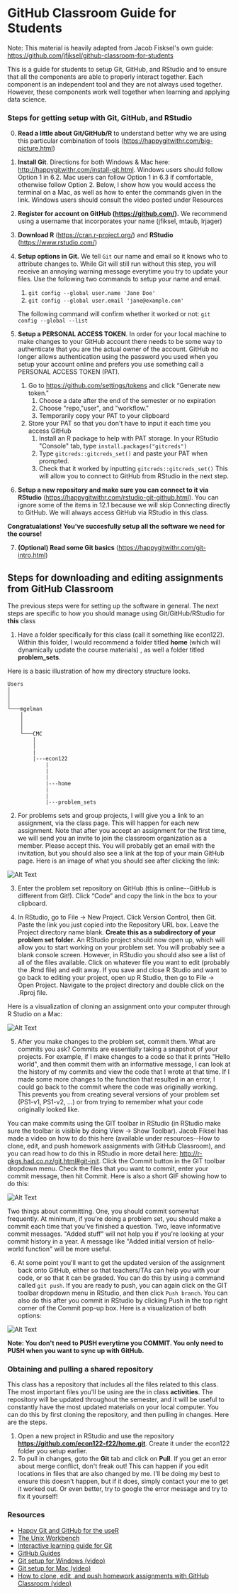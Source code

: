 # GitHub Classroom Guide for Students

Note: This material is heavily adapted from Jacob Fisksel's own guide: https://github.com/jfiksel/github-classroom-for-students

This is a guide for students to setup Git, GitHub, and RStudio and to ensure that all the components are able to properly interact together. Each component is an independent tool and they are not always used together. However, these components work well together when learning and applying data science. 

### Steps for getting setup with Git, GitHub, and RStudio
0. **Read a little about Git/GitHub/R** to understand better why we are using this particular combination of tools (https://happygitwithr.com/big-picture.html)
1. **Install Git**. Directions for both Windows & Mac here: http://happygitwithr.com/install-git.html. Windows users should follow Option 1 in 6.2. Mac users can follow Option 1 in 6.3 if comfortable, otherwise follow Option 2. Below, I show how you would access the terminal on a Mac, as well as how to enter the commands given in the link. Windows users should consult the video posted under Resources

2. **Register for account on GitHub (https://github.com/).** We recommend using a username that incorporates your name (jfiksel, mtaub, lrjager)

3. **Download R** (https://cran.r-project.org/) and **RStudio** (https://www.rstudio.com/)

4. **Setup options in Git.** We tell `Git` our name and email so it knows who to attribute changes to. While Git will still run without this step, you will receive an annoying warning message everytime you try to update your files. Use the following two commands to setup your name and email.

    1.  `git config --global user.name 'Jane Doe'`
    2.  `git config --global user.email 'jane@example.com'`

    The following command will confirm whether it worked or not: `git config --global --list`

5. **Setup a PERSONAL ACCESS TOKEN**. In order for your local machine to make changes to your GitHub account there needs to be some way to authenticate that you are the actual owner of the account. GitHub no longer allows authentication using the password you used when you setup your account online and prefers you use something call a PERSONAL ACCESS TOKEN (PAT). 
    1. Go to https://github.com/settings/tokens and click “Generate new token."
        1. Choose a date after the end of the semester or no expiration
        2. Choose "repo,"user", and "workflow." 
        3. Temporarily copy your PAT to your clipboard
    2. Store your PAT so that you don't have to input it each time you access GitHub
        1. Install an R package to help with PAT storage. In your RStudio "Console" tab, type `install.packages("gitcreds")`
        2. Type `gitcreds::gitcreds_set()` and paste your PAT when prompted. 
        3. Check that it worked by inputting `gitcreds::gitcreds_set()` This will allow you to connect to GitHub from RStudio in the next step.

6. **Setup a new repository and make sure you can connect to it via RStudio** (https://happygitwithr.com/rstudio-git-github.html). You can ignore some of the items in 12.1 because we will skip Connecting directly to GitHub. We will always access GitHub via RStudio in this class. 

**Congratualations! You've succesfully setup all the software we need for the course!**

7. **(Optional) Read some Git basics** (https://happygitwithr.com/git-intro.html)

## Steps for downloading and editing assignments from GitHub Classroom

The previous steps were for setting up the software in general. The next steps are specific to how you should manage using Git/GitHub/RStudio for **this** class

1. Have a folder specifically for this class (call it something like econ122). Within this folder, I would recommend a folder titled **home** (which will dynamically update the course materials) , as well a folder titled **problem_sets**.

Here is a basic illustration of how my directory structure looks.

```
Users
│
│
│
└───mgelman
    │
    │
    │
    └───CMC
        │
        │
        |
        |---econ122
            |
            |
            |
            |---home
            |
            |
            |---problem_sets

```

2.  For problems sets and group projects, I will give you a link to an assignment, via the class page. This will happen for each new assignment. Note that after you accept an assignment for the first time, we will send you an invite to join the classroom organization as a member. Please accept this. You will probably get an email with the invitation, but you should also see a link at the top of your main GitHub page. Here is an image of what you should see after clicking the link:

![Alt Text](img/accept-assignment.png)

3. Enter the problem set repository on GitHub (this is online--GitHub is different from Git!). Click “Code” and copy the link in the box to your clipboard.

4.  In RStudio, go to File -> New Project. Click Version Control, then Git. Paste the link you just copied into the Repository URL box. Leave the Project directory name blank. **Create this as a subdirectory of your problem set folder.** An RStudio project should now open up, which will allow you to start working on your problem set. You will probably see a blank console screen. However, in RStudio you should also see a list of all of the files available. Click on whatever file you want to edit (probably the .Rmd file) and edit away. If you save and close R Studio and want to go back to editing your project, open up R Studio, then go to File -> Open Project. Navigate to the project directory and double click on the .Rproj file.

Here is a visualization of cloning an assignment onto your computer through R Studio on a Mac:

![Alt Text](http://g.recordit.co/nKeMWFh4vS.gif)

5.  After you make changes to the problem set, commit them. What are commits you ask? Commits are essentially taking a snapshot of your projects. For example, if I make changes to a code so that it prints "Hello world", and then commit them with an informative message, I can look at the history of my commits and view the code that I wrote at that time. If I made some more changes to the function that resulted in an error, I could go back to the commit where the code was originally working. This prevents you from creating several versions of your problem set (PS1-v1, PS1-v2, ...) or from trying to remember what your code originally looked like.

You can make commits using the GIT toolbar in RStudio (in RStudio make sure the toolbar is visible by doing View -> Show Toolbar). Jacob Fiksel has made a video on how to do this here (available under resources--How to clone, edit, and push homework assignments with GitHub Classroom), and you can read how to do  this in RStudio in more detail here: http://r-pkgs.had.co.nz/git.html#git-init.  Click the Commit button in the GIT toolbar dropdown menu. Check the files that you want to commit, enter your commit message, then hit Commit. Here is also a short GIF showing how to do this:

![Alt Text](http://g.recordit.co/96UWQ9Avy2.gif)

Two things about committing. One, you should commit somewhat frequently. At minimum, if you're doing a problem set, you should make a commit each time that you've finished a question. Two, leave informative commit messages. "Added stuff" will not help you if you're looking at your commit history in a year. A message like "Added initial version of hello-world function" will be more useful.

6.  At some point you'll want to get the updated version of the assignment back onto GitHub, either so that teachers/TAs can help you with your code, or so that it can be graded. You can do this by using a command called `git push`. If you are ready to push, you can again click on the GIT toolbar dropdown menu in RStudio, and then click `Push branch`. You can also do this after you commit in RStudio by clicking Push in the top right corner of the Commit pop-up box. Here is a visualization of both options:

![Alt Text](http://g.recordit.co/TkOnIVLttw.gif)

**Note: You don't need to PUSH everytime you COMMIT. You only need to PUSH when you want to sync up with GitHub.**

### Obtaining and pulling a shared repository

This class has a repository that includes all the files related to this class. The most important files you'll be using are the in class **activities**. The repository will be updated throughout the semester, and it will be useful to constantly have the most updated materials on your local computer. You can do this by first cloning the repository, and then pulling in changes. Here are the steps.

1. Open a new project in RStudio and use the repository **https://github.com/econ122-f22/home.git**. Create it under the econ122 folder you setup earlier.
2. To pull in changes, goto the **Git** tab and click on **Pull**. If you get an error about merge conflict, don't freak out! This can happen if you edit locations in files that are also changed by me. I'll be doing my best to ensure this doesn't happen, but if it does, simply contact your me to get it worked out. Or even better, try to google the error message and try to fix it yourself!

### Resources
* [Happy Git and GitHub for the useR](http://happygitwithr.com/)
* [The Unix Workbench](http://seankross.com/the-unix-workbench/)
* [Interactive learning guide for Git](http://learngitbranching.js.org/)
* [GitHub Guides](https://guides.github.com/)
* [Git setup for Windows (video)](https://youtu.be/F_fPEMnr1OQ)
* [Git setup for Mac (video)](https://www.youtube.com/watch?v=kbmSZwK0k-A&t)
* [How to clone, edit, and push homework assignments with GitHub Classroom (video)](https://youtu.be/pAcMgGbCtQw)
